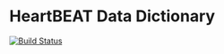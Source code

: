 HeartBEAT Data Dictionary
=========================

[![Build Status](https://travis-ci.org/sleepepi/heartbeat-data-dictionary.png?branch=master)](https://travis-ci.org/sleepepi/heartbeat-data-dictionary)

